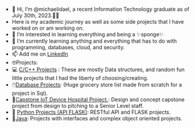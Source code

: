 - 👋 Hi, I’m @michaelidael, a recent Information Technology graduate as of July 30th, 2023.👨‍💻
- Here is my academic journey as well as some side projects that I have worked on or am working on. 
- 👀 I’m interested in learning everything and being a ✨sponge✨ 
- 🌱 I’m currently learning anything and everything that has to do with programming, databases, cloud, and security. 
- 📫 Add me on [LinkedIn](https://www.linkedin.com/in/michaelisoto/)
- 🤓Projects: 
- 💻 [C/C++ Projects](https://github.com/michaelidael/C-Projects) : These are mostly Data structures, and random fun little projects that I had the liberty of choosing/creating.
- 🖱️[Database Projects](https://github.com/michaelidael/GroceryStoreDatabase/): (Huge grocery store list made from scratch for a project in Sql).
- 🦁[Capstone IoT Device Hospital Project.](https://github.com/michaelidael/C-Projects/blob/main/FinalReport.docx): Design and concept capstone project from design to pitching to a Senior Level staff.
- 🐶 [Python Projects (API FLASK)](https://github.com/michaelidael/Python): RESTful API and FLASK projects.
- 🌭[Java](https://github.com/michaelidael/Java): Projects with interfaces and complex object oriented projects.  
<!---
michaelidael/michaelidael is a ✨ special ✨ repository because its `README.md` (this file) appears on your GitHub profile.
You can click the Preview link to take a look at your changes.
--->
